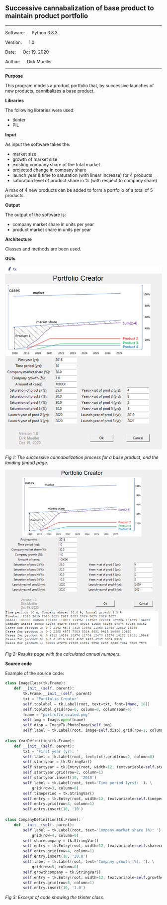 ## Successive cannabalization of base product to maintain product portfolio
**********************************************
Software:	&emsp;	Python 3.8.3

Version:	&emsp;  1.0

Date: 	&emsp;		Oct 19, 2020

Author:	&emsp;		Dirk Mueller
**********************************************

**Purpose**

This program models a product portfolio that, by successive launches of new products, cannibalizes a base product.


**Libraries**

The following libraries were used:
- tkinter
- PIL


**Input**

As input the software takes the:
  - market size
  - growth of market size
  - existing company share of the total market
  - projected change in company share
  - launch year & time to saturation (with linear increase) for 4 products
  - saturation level of product share in % (with respect to company share)

A max of 4 new products can be added to form a portfolio of a total of 5 products.


**Output**

The output of the software is:
  - company market share in units per year
  - product market share in units per year


**Architecture**

Classes and methods are been used.


**GUIs**

![](https://github.com/DirkMueller8/product_portfolio/blob/master/landing_page.png)

*Fig 1: The successive cannabalization process for a base product, and the landing (input) page.*


![](https://github.com/DirkMueller8/product_portfolio/blob/master/result_page.png)

*Fig 2: Results page with the calculated annual numbers.*


**Source code**

Example of the source code:

```Python
class ImageClass(tk.Frame):
    def __init__(self, parent):
        tk.Frame.__init__(self, parent)
        txt = 'Portfolio Creator'
        self.toplabel = tk.Label(root, text=txt, font=(None, 18))
        self.toplabel.grid(row=0, column=0, columnspan=4)
        fname = "portfolio_scaled.png"
        self.img = Image.open(fname)
        self.disp = ImageTk.PhotoImage(self.img)
        self.label = tk.Label(root, image=self.disp).grid(row=1, column=0, columnspan=4)

class YearDefinition(tk.Frame):
    def __init__(self, parent):
        txt = 'First year (yr): '
        self.label = tk.Label(root, text=txt).grid(row=2, column=0)
        self.startyear = tk.StringVar()
        self.startyear = tk.Entry(root, width=12, textvariable=self.startyear)
        self.startyear.grid(row=2, column=1)
        self.startyear.insert(10, '2018')
        self.label = tk.Label(root, text='Time period (yrs): '). \
            grid(row=3, column=0)
        self.timeperiod = tk.StringVar()
        self.entry = tk.Entry(root, width=12, textvariable=self.timeperiod)
        self.entry.grid(row=3, column=1)
        self.entry.insert(10, '10')

class CompanyDefinition(tk.Frame):
    def __init__(self, parent):
        self.label = tk.Label(root, text='Company market share (%): '). \
            grid(row=4, column=0)
        self.sharecompany = tk.StringVar()
        self.entry = tk.Entry(root, width=12, textvariable=self.sharecompany)
        self.entry.grid(row=4, column=1)
        self.entry.insert(10, '30.0')
        self.label = tk.Label(root, text='Company growth (%): '). \
            grid(row=5, column=0)
        self.growthcompany = tk.StringVar()
        self.entry = tk.Entry(root, width=12, textvariable=self.growthcompany)
        self.entry.grid(row=5, column=1)
        self.entry.insert(10, '1.0')  
```

*Fig 3: Excerpt of code showing the tkinter class.*
